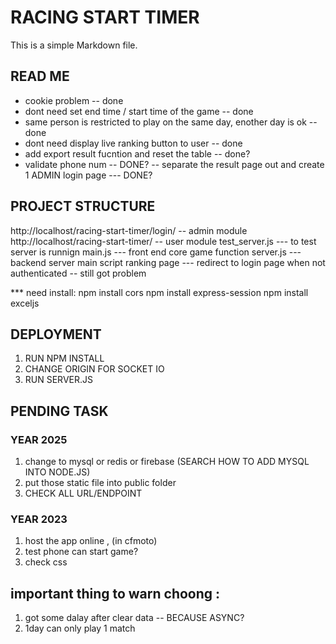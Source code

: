 # RACING START TIMER

This is a simple Markdown file.

## READ ME
- cookie problem -- done 
- dont need set end time / start time of the game -- done 
- same person is restricted to play on the same day, enother day is ok -- done 
- dont need display live ranking button to user -- done 
- add export result fucntion and reset the table  -- done? 
- validate phone num  -- DONE? 
-- separate the result page out and create 1 ADMIN login page --- DONE?

## PROJECT STRUCTURE
http://localhost/racing-start-timer/login/ -- admin module
http://localhost/racing-start-timer/ -- user module
test_server.js --- to test server is runnign 
main.js ---  front end core game function
server.js --- backend server main script
ranking page --- redirect to login page when not authenticated -- still got problem 

*** need install:
npm install cors
npm install express-session
npm install exceljs

## DEPLOYMENT 
1. RUN NPM INSTALL
2. CHANGE ORIGIN FOR SOCKET IO
3. RUN SERVER.JS

## PENDING TASK 
### YEAR 2025
1. change to mysql or redis or firebase (SEARCH HOW TO ADD MYSQL INTO NODE.JS)
2. put those static file into public folder
3. CHECK ALL URL/ENDPOINT


### YEAR 2023
1. host the app online , (in cfmoto)
2. test phone can start game?
3. check css

## important thing to warn choong :
1. got some dalay after clear data -- BECAUSE ASYNC?
2. 1day can only play 1 match 


